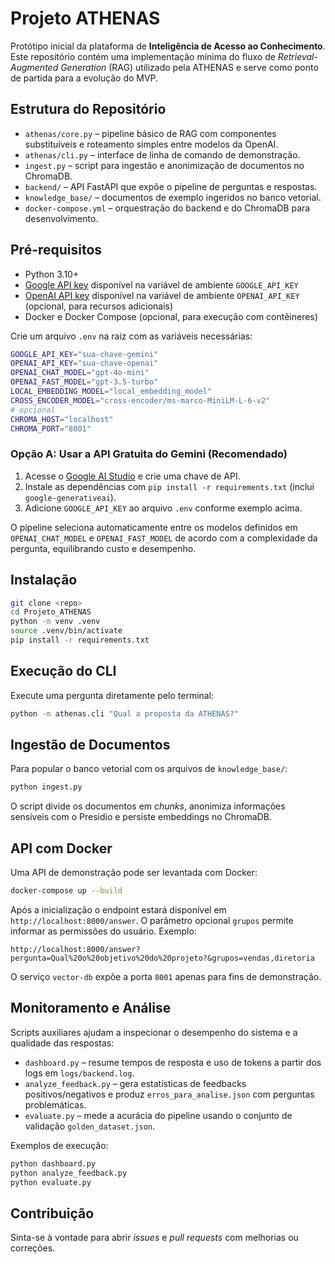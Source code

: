# Projeto ATHENAS

Protótipo inicial da plataforma de **Inteligência de Acesso ao Conhecimento**. Este repositório contém uma implementação mínima do fluxo de *Retrieval-Augmented Generation* (RAG) utilizado pela ATHENAS e serve como ponto de partida para a evolução do MVP.

## Estrutura do Repositório

- `athenas/core.py` – pipeline básico de RAG com componentes substituíveis e
  roteamento simples entre modelos da OpenAI.
- `athenas/cli.py` – interface de linha de comando de demonstração.
- `ingest.py` – script para ingestão e anonimização de documentos no ChromaDB.
- `backend/` – API FastAPI que expõe o pipeline de perguntas e respostas.
- `knowledge_base/` – documentos de exemplo ingeridos no banco vetorial.
- `docker-compose.yml` – orquestração do backend e do ChromaDB para desenvolvimento.

## Pré-requisitos

- Python 3.10+
- [Google API key](https://aistudio.google.com/app/apikey) disponível na variável de ambiente `GOOGLE_API_KEY`
- [OpenAI API key](https://platform.openai.com/) disponível na variável de ambiente `OPENAI_API_KEY` (opcional, para recursos adicionais)
- Docker e Docker Compose (opcional, para execução com contêineres)

Crie um arquivo `.env` na raiz com as variáveis necessárias:

```bash
GOOGLE_API_KEY="sua-chave-gemini"
OPENAI_API_KEY="sua-chave-openai"
OPENAI_CHAT_MODEL="gpt-4o-mini"
OPENAI_FAST_MODEL="gpt-3.5-turbo"
LOCAL_EMBEDDING_MODEL="local_embedding_model"
CROSS_ENCODER_MODEL="cross-encoder/ms-marco-MiniLM-L-6-v2"
# opcional
CHROMA_HOST="localhost"
CHROMA_PORT="8001"
```

### Opção A: Usar a API Gratuita do Gemini (Recomendado)

1. Acesse o [Google AI Studio](https://aistudio.google.com/app/apikey) e crie uma chave de API.
2. Instale as dependências com `pip install -r requirements.txt` (inclui `google-generativeai`).
3. Adicione `GOOGLE_API_KEY` ao arquivo `.env` conforme exemplo acima.

O pipeline seleciona automaticamente entre os modelos definidos em
`OPENAI_CHAT_MODEL` e `OPENAI_FAST_MODEL` de acordo com a complexidade da
pergunta, equilibrando custo e desempenho.

## Instalação

```bash
git clone <repo>
cd Projeto_ATHENAS
python -m venv .venv
source .venv/bin/activate
pip install -r requirements.txt
```

## Execução do CLI

Execute uma pergunta diretamente pelo terminal:

```bash
python -m athenas.cli "Qual a proposta da ATHENAS?"
```

## Ingestão de Documentos

Para popular o banco vetorial com os arquivos de `knowledge_base/`:

```bash
python ingest.py
```

O script divide os documentos em *chunks*, anonimiza informações sensíveis com o Presidio e persiste embeddings no ChromaDB.

## API com Docker

Uma API de demonstração pode ser levantada com Docker:

```bash
docker-compose up --build
```

Após a inicialização o endpoint estará disponível em `http://localhost:8000/answer`. 
O parâmetro opcional `grupos` permite informar as permissões do usuário. Exemplo:

```
http://localhost:8000/answer?pergunta=Qual%20o%20objetivo%20do%20projeto?&grupos=vendas,diretoria
```

O serviço `vector-db` expõe a porta `8001` apenas para fins de demonstração.

## Monitoramento e Análise

Scripts auxiliares ajudam a inspecionar o desempenho do sistema e a qualidade das respostas:

- `dashboard.py` – resume tempos de resposta e uso de tokens a partir dos logs em `logs/backend.log`.
- `analyze_feedback.py` – gera estatísticas de feedbacks positivos/negativos e produz `erros_para_analise.json` com perguntas problemáticas.
- `evaluate.py` – mede a acurácia do pipeline usando o conjunto de validação `golden_dataset.json`.

Exemplos de execução:

```bash
python dashboard.py
python analyze_feedback.py
python evaluate.py
```

## Contribuição

Sinta-se à vontade para abrir *issues* e *pull requests* com melhorias ou correções.
